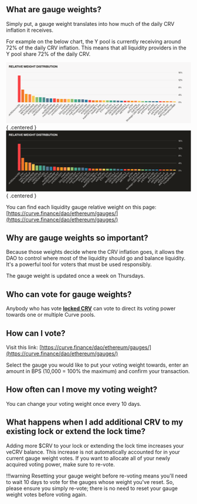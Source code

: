 ## **What are gauge weights?**

Simply put, a gauge weight translates into how much of the daily CRV inflation it receives.

For example on the below chart, the Y pool is currently receiving around 72% of the daily CRV inflation. This means that all liquidity providers in the Y pool share 72% of the daily CRV.

![Gauge Relative Weights](../images/gov/gauge-relative-weight-light.png#only-light){ .centered }
![Gauge Relative Weights](../images/gov/gauge-relative-weight-dark.png#only-dark){ .centered }

You can find each liquidity gauge relative weight on this page: [https://curve.finance/dao/ethereum/gauges/](https://curve.finance/dao/ethereum/gauges/)​

## **Why are gauge weights so important?**

Because those weights decide where the CRV inflation goes, it allows the DAO to control where most of the liquidity should go and balance liquidity. It's a powerful tool for voters that must be used responsibly.

The gauge weight is updated once a week on Thursdays.

## **Who can vote for gauge weights?**

Anybody who has vote [**locked CRV**](../crv-token/overview.md) can vote to direct its voting power towards one or multiple Curve pools.

## **How can I vote?**

Visit this link: [https://curve.finance/dao/ethereum/gauges/](https://curve.finance/dao/ethereum/gauges/)​

Select the gauge you would like to put your voting weight towards, enter an amount in BPS (10,000 = 100% the maximum) and confirm your transaction.

## **How often can I move my voting weight?**

You can change your voting weight once every 10 days.


## **What happens when I add additional CRV to my existing lock or extend the lock time?**

Adding more $CRV to your lock or extending the lock time increases your veCRV balance. This increase is not automatically accounted for in your current gauge weight votes. If you want to allocate all of your newly acquired voting power, make sure to re-vote.

!!!warning
    Resetting your gauge weight before re-voting means you'll need to wait 10 days to vote for the gauges whose weight you've reset. So, please ensure you simply re-vote; there is no need to reset your gauge weight votes before voting again.
